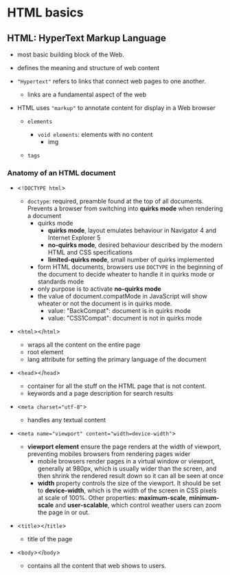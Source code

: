 # HTML basics

## HTML: HyperText Markup Language

- most basic building block of the Web.
- defines the meaning and structure of web content
- `"Hypertext"` refers to links that connect web pages to one another.
  - links are a fundamental aspect of the web
- HTML uses `"markup"` to annotate content for display in a Web browser

  - `elements`

    - `void elements`: elements with no content
      - img

  - `tags`

### Anatomy of an HTML document

- &lt;`!DOCTYPE html`&gt;

  - `doctype`: required, preamble found at the top of all documents. Prevents a browser from switching into <b>quirks mode</b> when rendering a document
    - quirks mode
      - <b>quirks mode</b>, layout emulates behaviour in Navigator 4 and Internet Explorer 5
      - <b>no-quirks mode</b>, desired behaviour described by the modern HTML and CSS specifications
      - <b>limited-quirks mode</b>, small number of quirks implemented
    - form HTML documents, browsers use `DOCTYPE` in the beginning of the document to decide wheater to handle it in quirks mode or standards mode
    - only purpose is to activate <b>no-quirks mode</b>
    - the value of document.compatMode in JavaScript will show wheater or not the document is in quirks mode.
      - value: "BackCompat": document is in quirks mode
      - value: "CSS1Compat": document is not in quirks mode

- &lt;`html`&gt;&lt;/`html`&gt;
  - wraps all the content on the entire page
  - root element
  - lang attribute for setting the primary language of the document

- &lt;`head`&gt;&lt;/`head`&gt;
  - container for all the stuff on the HTML page that is not content.
  - keywords and a page description for search results

- &lt;`meta charset="utf-8"`&gt;
  - handles any textual content

- &lt;`meta name="viewport" content="width=device-width"`&gt;
  - <b>viewport element</b> ensure the page renders at the width of viewport, preventing mobiles browsers from rendering pages wider
    - mobile browsers render pages in a virtual window or viewport, generally at 980px, which is usually wider than the screen, and then shrink the rendered result down so it can all be seen at once
    - <b>width</b> property controls the size of the viewport. It should be set to <b>device-width</b>, which is the width of the screen in CSS pixels at scale of 100%. Other properties: <b>maximum-scale</b>, <b>minimum-scale</b> and <b>user-scalable</b>, which control weather users can zoom the page in or out.

- &lt;`title`&gt;&lt;/`title`&gt;
  - title of the page

- &lt;`body`&gt;&lt;/`body`&gt;
  - contains all the content that web shows to users.